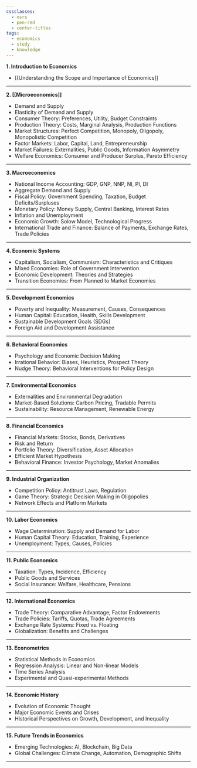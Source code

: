 ```yaml
---
cssclasses:
  - osrs
  - pen-red
  - center-titles
tags:
  - economics
  - study
  - knowledge
---
```

**1. Introduction to Economics**
   - [[Understanding the Scope and Importance of Economics]]
---

**2. [[Microeconomics]]**
   - Demand and Supply
   - Elasticity of Demand and Supply
   - Consumer Theory: Preferences, Utility, Budget Constraints
   - Production Theory: Costs, Marginal Analysis, Production Functions
   - Market Structures: Perfect Competition, Monopoly, Oligopoly, Monopolistic Competition
   - Factor Markets: Labor, Capital, Land, Entrepreneurship
   - Market Failures: Externalities, Public Goods, Information Asymmetry
   - Welfare Economics: Consumer and Producer Surplus, Pareto Efficiency

---

**3. Macroeconomics**
   - National Income Accounting: GDP, GNP, NNP, NI, PI, DI
   - Aggregate Demand and Supply
   - Fiscal Policy: Government Spending, Taxation, Budget Deficits/Surpluses
   - Monetary Policy: Money Supply, Central Banking, Interest Rates
   - Inflation and Unemployment
   - Economic Growth: Solow Model, Technological Progress
   - International Trade and Finance: Balance of Payments, Exchange Rates, Trade Policies

---

**4. Economic Systems**
   - Capitalism, Socialism, Communism: Characteristics and Critiques
   - Mixed Economies: Role of Government Intervention
   - Economic Development: Theories and Strategies
   - Transition Economies: From Planned to Market Economies

---

**5. Development Economics**
   - Poverty and Inequality: Measurement, Causes, Consequences
   - Human Capital: Education, Health, Skills Development
   - Sustainable Development Goals (SDGs)
   - Foreign Aid and Development Assistance

---

**6. Behavioral Economics**
   - Psychology and Economic Decision Making
   - Irrational Behavior: Biases, Heuristics, Prospect Theory
   - Nudge Theory: Behavioral Interventions for Policy Design

---

**7. Environmental Economics**
   - Externalities and Environmental Degradation
   - Market-Based Solutions: Carbon Pricing, Tradable Permits
   - Sustainability: Resource Management, Renewable Energy

---

**8. Financial Economics**
   - Financial Markets: Stocks, Bonds, Derivatives
   - Risk and Return
   - Portfolio Theory: Diversification, Asset Allocation
   - Efficient Market Hypothesis
   - Behavioral Finance: Investor Psychology, Market Anomalies

---

**9. Industrial Organization**
   - Competition Policy: Antitrust Laws, Regulation
   - Game Theory: Strategic Decision Making in Oligopolies
   - Network Effects and Platform Markets

---

**10. Labor Economics**
   - Wage Determination: Supply and Demand for Labor
   - Human Capital Theory: Education, Training, Experience
   - Unemployment: Types, Causes, Policies

---

**11. Public Economics**
   - Taxation: Types, Incidence, Efficiency
   - Public Goods and Services
   - Social Insurance: Welfare, Healthcare, Pensions

---

**12. International Economics**
   - Trade Theory: Comparative Advantage, Factor Endowments
   - Trade Policies: Tariffs, Quotas, Trade Agreements
   - Exchange Rate Systems: Fixed vs. Floating
   - Globalization: Benefits and Challenges

---

**13. Econometrics**
   - Statistical Methods in Economics
   - Regression Analysis: Linear and Non-linear Models
   - Time Series Analysis
   - Experimental and Quasi-experimental Methods

---

**14. Economic History**
   - Evolution of Economic Thought
   - Major Economic Events and Crises
   - Historical Perspectives on Growth, Development, and Inequality

---

**15. Future Trends in Economics**
   - Emerging Technologies: AI, Blockchain, Big Data
   - Global Challenges: Climate Change, Automation, Demographic Shifts

---
